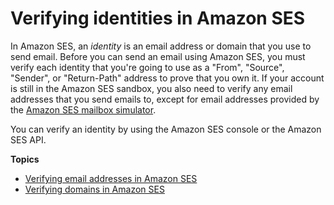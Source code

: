 # Verifying identities in Amazon SES<a name="verify-addresses-and-domains"></a>

In Amazon SES, an *identity* is an email address or domain that you use to send email\. Before you can send an email using Amazon SES, you must verify each identity that you're going to use as a "From", "Source", "Sender", or "Return\-Path" address to prove that you own it\. If your account is still in the Amazon SES sandbox, you also need to verify any email addresses that you send emails to, except for email addresses provided by the [Amazon SES mailbox simulator](send-email-simulator.md)\.

You can verify an identity by using the Amazon SES console or the Amazon SES API\.

**Topics**
+ [Verifying email addresses in Amazon SES](verify-email-addresses.md)
+ [Verifying domains in Amazon SES](verify-domains.md)
